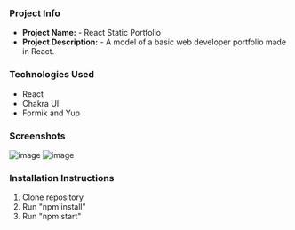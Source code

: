 ### **Project Info**
- **Project Name:** - React Static Portfolio
- **Project Description:** - A model of a basic web developer portfolio made in React.

### **Technologies Used**
- React
- Chakra UI
- Formik and Yup 

### **Screenshots**
![image](https://github.com/tomfenoglio/react-static-portfolio/assets/115008902/50f73238-8c32-47eb-9e30-94749425b4aa)
![image](https://github.com/tomfenoglio/react-static-portfolio/assets/115008902/48061d13-b1d9-4699-b4ad-491827a8f0be)


### **Installation Instructions**
1) Clone repository
2) Run "npm install"
3) Run "npm start"
